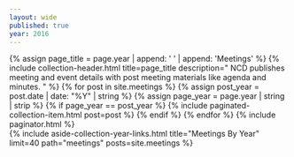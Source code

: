 ```yaml
---
layout: wide
published: true
year: 2016
---
```


<div class="grid-container">
  <div class="grid-row">
    <div class="desktop:grid-col-8 usa-prose padding-right-4">
      {% assign page_title =  page.year | append: ' ' |  append: 'Meetings' %}
      {%
        include collection-header.html
        title=page_title
        description="
          NCD publishes meeting and event details with post meeting materials like agenda and minutes.
        "
      %}
      {% for post in site.meetings %}
        {% assign post_year = post.date | date: "%Y" | string %}
        {% assign page_year = page.year | string | strip %}
        {% if page_year == post_year %}
          {%
            include paginated-collection-item.html
            post=post
          %}
        {% endif %}
      {% endfor %}
      <!-- Pagination links -->
      {% include paginator.html %}
    </div>
    {%
      include aside-collection-year-links.html
      title="Meetings By Year"
      limit=40
      path="meetings"
      posts=site.meetings
    %}
  </div>
</div>
